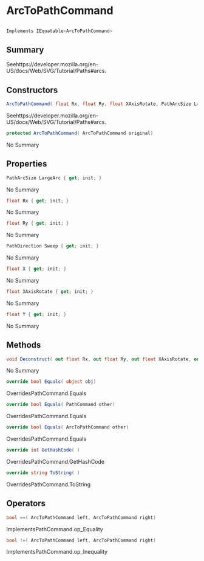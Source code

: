 # ArcToPathCommand

## 
```c#
Implements IEquatable<ArcToPathCommand>
```

## Summary

Seehttps://developer.mozilla.org/en-US/docs/Web/SVG/Tutorial/Paths#arcs.
## Constructors

```c#
ArcToPathCommand( float Rx, float Ry, float XAxisRotate, PathArcSize LargeArc, PathDirection Sweep, float X, float Y) 
```
Seehttps://developer.mozilla.org/en-US/docs/Web/SVG/Tutorial/Paths#arcs.
```c#
protected ArcToPathCommand( ArcToPathCommand original) 
```
No Summary
## Properties

```c#
PathArcSize LargeArc { get; init; } 
```
No Summary
```c#
float Rx { get; init; } 
```
No Summary
```c#
float Ry { get; init; } 
```
No Summary
```c#
PathDirection Sweep { get; init; } 
```
No Summary
```c#
float X { get; init; } 
```
No Summary
```c#
float XAxisRotate { get; init; } 
```
No Summary
```c#
float Y { get; init; } 
```
No Summary
## Methods

```c#
void Deconstruct( out float Rx, out float Ry, out float XAxisRotate, out PathArcSize LargeArc, out PathDirection Sweep, out float X, out float Y) 
```
No Summary
```c#
override bool Equals( object obj) 
```
OverridesPathCommand.Equals
```c#
override bool Equals( PathCommand other) 
```
OverridesPathCommand.Equals
```c#
override bool Equals( ArcToPathCommand other) 
```
OverridesPathCommand.Equals
```c#
override int GetHashCode( ) 
```
OverridesPathCommand.GetHashCode
```c#
override string ToString( ) 
```
OverridesPathCommand.ToString
## Operators

```c#
bool ==( ArcToPathCommand left, ArcToPathCommand right) 
```
ImplementsPathCommand.op_Equality
```c#
bool !=( ArcToPathCommand left, ArcToPathCommand right) 
```
ImplementsPathCommand.op_Inequality
